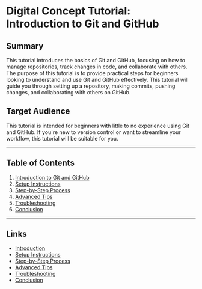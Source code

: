 # Digital Concept Tutorial: Introduction to Git and GitHub

## Summary
This tutorial introduces the basics of Git and GitHub, focusing on how to manage repositories, track changes in code, and collaborate with others. The purpose of this tutorial is to provide practical steps for beginners looking to understand and use Git and GitHub effectively. This tutorial will guide you through setting up a repository, making commits, pushing changes, and collaborating with others on GitHub.

## Target Audience
This tutorial is intended for beginners with little to no experience using Git and GitHub. If you're new to version control or want to streamline your workflow, this tutorial will be suitable for you.

---

## Table of Contents
1. [Introduction to Git and GitHub](introduction.md)
2. [Setup Instructions](setup.md)
3. [Step-by-Step Process](process.md)
4. [Advanced Tips](advanced-tips.md)
5. [Troubleshooting](troubleshooting.md)
6. [Conclusion](conclusion.md)

---

## Links
- [Introduction](introduction.md)
- [Setup Instructions](setup.md)
- [Step-by-Step Process](process.md)
- [Advanced Tips](advanced-tips.md)
- [Troubleshooting](troubleshooting.md)
- [Conclusion](conclusion.md)
